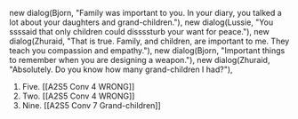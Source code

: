 new dialog(Bjorn, "Family was important to you. In your diary, you talked a lot about your daughters and grand-children."),
new dialog(Lussie, "You ssssaid that only children could dissssturb your want for peace."),
new dialog(Zhuraid, "That is true. Family, and children, are important to me. They teach you compassion and empathy."),
new dialog(Bjorn, "Important things to remember when you are designing a weapon."),
new dialog(Zhuraid, "Absolutely. Do you know how many grand-children I had?"),

1. Five. [[A2S5 Conv 4 WRONG]]
2. Two. [[A2S5 Conv 4 WRONG]]
3. Nine. [[A2S5 Conv 7 Grand-children]]